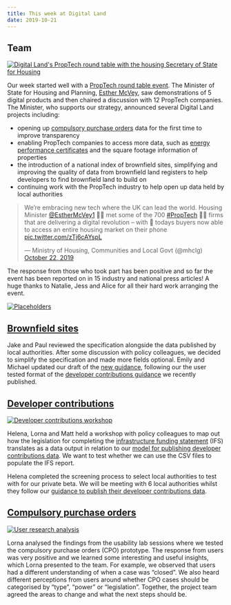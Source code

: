 ```yaml
---
title: This week at Digital Land
date: 2019-10-21
---
```


## Team

<a href="https://www.flickr.com/photos/psd/48935124076/in/dateposted/" title="Digital Land&#x27;s PropTech round table with the housing Secretary of State for Housing"><img src="https://live.staticflickr.com/65535/48935124076_ed55c3a16e_c.jpg" alt="Digital Land&#x27;s PropTech round table with the housing Secretary of State for Housing"></a>

Our week started well with a [PropTech round table event](https://www.gov.uk/government/news/housing-minister-calls-for-a-digital-revolution-in-the-property-sector). The Minister of State for Housing and Planning, [Esther McVey](https://www.gov.uk/government/people/esther-mcvey), saw demonstrations of 5 digital products and then chaired a discussion with 12 PropTech companies. The Minister, who supports our strategy, announced several Digital Land projects including:

* opening up [compulsory purchase orders](https://digital-land.github.io/project/compulsory-purchase-orders/) data for the first time to improve transparency
* enabling PropTech companies to access more data, such as [energy performance certificates](https://mhclgdigital.blog.gov.uk/2019/07/18/publishing-energy-performance-certificate-data/) and the square footage information of properties
* the introduction of a national index of brownfield sites, simplifying and improving the quality of data from brownfield land registers to help developers to find brownfield land to build on
* continuing work with the PropTech industry to help open up data held by local authorities

<blockquote class="twitter-tweet"><p lang="en" dir="ltr">We’re embracing new tech where the UK can lead the world. Housing Minister <a href="https://twitter.com/EstherMcVey1?ref_src=twsrc%5Etfw">@EstherMcVey1</a> 👷‍♀️ met some of the 700 <a href="https://twitter.com/hashtag/PropTech?src=hash&amp;ref_src=twsrc%5Etfw">#PropTech</a> 👨‍💻 firms that are delivering a digital revolution – with 🏡 todays buyers now able to access an entire housing market on their phone <a href="https://t.co/zTj6cAYspL">pic.twitter.com/zTj6cAYspL</a></p>&mdash; Ministry of Housing, Communities and Local Govt (@mhclg) <a href="https://twitter.com/mhclg/status/1186596117502451717?ref_src=twsrc%5Etfw">October 22, 2019</a></blockquote> <script async src="https://platform.twitter.com/widgets.js" charset="utf-8"></script>

The response from those who took part has been positive and so far the event has been reported on in 15 industry and national press articles! A huge thanks to Natalie, Jess and Alice for all their hard work arranging the event.

<a href="https://www.flickr.com/photos/psd/48934966946/in/dateposted/" title="Placeholders"><img src="https://live.staticflickr.com/65535/48934966946_173c33e557_c.jpg" alt="Placeholders"></a>

## [Brownfield sites](https://digital-land.github.io/project/brownfield-sites/)

Jake and Paul reviewed the specification alongside the data published by local authorities. After some discussion with policy colleagues, we decided to simplify the specification and made more fields optional. Emily and Michael updated our draft of the [new guidance](https://digital-land.github.io/guidance/brownfield-sites/), following our the user tested format of the [developer contributions guidance](https://www.gov.uk/guidance/publish-your-developer-contributions-data) we recently published.

## [Developer contributions](https://digital-land.github.io/project/developer-contributions/)

<a data-flickr-embed="true" href="https://www.flickr.com/photos/182343195@N08/48975109817/in/dateposted-public/" title="Developer contributions workshop"><img src="https://live.staticflickr.com/65535/48975109817_8f0f48729b_c.jpg" alt="Developer contributions workshop"></a>

Helena, Lorna and Matt held a workshop with policy colleagues to map out how the legislation for completing the [infrastructure funding statement](https://digital-land.github.io/project/infrastructure-funding-statement/) (IFS) translates as a data output in relation to our [model for publishing developer contributions data](https://www.gov.uk/guidance/publish-your-developer-contributions-data). We want to test whether we can use the CSV files to populate the IFS report.

Helena completed the screening process to select local authorities to test with for our private beta. We will be meeting with 6 local authorities whilst they follow our [guidance to publish their developer contributions data](https://www.gov.uk/guidance/publish-your-developer-contributions-data).

## [Compulsory purchase orders](https://digital-land.github.io/project/compulsory-purchase-orders/)

<a href="https://www.flickr.com/photos/psd/48909075166/in/dateposted/" title="User research analysis"><img src="https://live.staticflickr.com/65535/48909075166_4925844f59_c.jpg" alt="User research analysis"></a>

Lorna analysed the findings from the usability lab sessions where we tested the compulsory purchase orders (CPO) prototype. The response from users was very positive and we learned some interesting and useful insights, which Lorna presented to the team. For example, we observed that users had a different understanding of when a case was “closed”. We also heard different perceptions from users around whether CPO cases should be categorised by “type”, “power” or “legislation”. Together, the project team agreed the areas to change and what the next steps should be.
